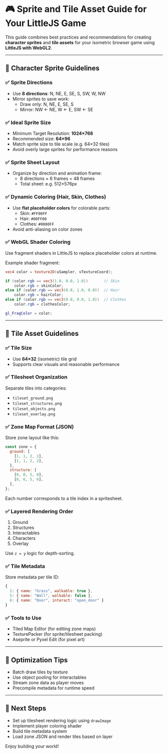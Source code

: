 # 🎮 Sprite and Tile Asset Guide for Your LittleJS Game

This guide combines best practices and recommendations for creating **character sprites** and **tile assets** for your isometric browser game using **LittleJS with WebGL2**.

---

## 👤 Character Sprite Guidelines

### ✅ Sprite Directions

- Use **8 directions**: N, NE, E, SE, S, SW, W, NW
- Mirror sprites to save work:
  - Draw only: N, NE, E, SE, S
  - Mirror: NW ← NE, W ← E, SW ← SE

### ✅ Ideal Sprite Size

- Minimum Target Resolution: **1024×768**
- Recommended size: **64×96**
- Match sprite size to tile scale (e.g. 64×32 tiles)
- Avoid overly large sprites for performance reasons

### ✅ Sprite Sheet Layout

- Organize by direction and animation frame:
  - 8 directions × 6 frames = 48 frames
  - Total sheet: e.g. 512×576px

### ✅ Dynamic Coloring (Hair, Skin, Clothes)

- Use **flat placeholder colors** for colorable parts:
  - Skin: `#FF00FF`
  - Hair: `#00FF00`
  - Clothes: `#0000FF`
- Avoid anti-aliasing on color zones

### ✅ WebGL Shader Coloring

Use fragment shaders in LittleJS to replace placeholder colors at runtime.

Example shader fragment:

```glsl
vec4 color = texture2D(uSampler, vTextureCoord);

if (color.rgb == vec3(1.0, 0.0, 1.0))       // Skin
    color.rgb = skinColor;
else if (color.rgb == vec3(0.0, 1.0, 0.0))  // Hair
    color.rgb = hairColor;
else if (color.rgb == vec3(0.0, 0.0, 1.0))  // Clothes
    color.rgb = clothesColor;

gl_FragColor = color;
```

---

## 🧱 Tile Asset Guidelines

### ✅ Tile Size

- Use **64×32** (isometric) tile grid
- Supports clear visuals and reasonable performance

### ✅ Tilesheet Organization

Separate tiles into categories:

- `tileset_ground.png`
- `tileset_structures.png`
- `tileset_objects.png`
- `tileset_overlay.png`

### ✅ Zone Map Format (JSON)

Store zone layout like this:

```js
const zone = {
  ground: [
    [1, 1, 2, 2],
    [1, 1, 2, 2],
  ],
  structure: [
    [0, 0, 5, 0],
    [0, 6, 5, 6],
  ],
};
```

Each number corresponds to a tile index in a spritesheet.

### ✅ Layered Rendering Order

1. Ground
2. Structures
3. Interactables
4. Characters
5. Overlay

Use `z = y` logic for depth-sorting.

### ✅ Tile Metadata

Store metadata per tile ID:

```js
{
  1: { name: "Grass", walkable: true },
  5: { name: "Wall", walkable: false },
  6: { name: "Door", interact: "open_door" }
}
```

### ✅ Tools to Use

- Tiled Map Editor (for editing zone maps)
- TexturePacker (for sprite/tilesheet packing)
- Aseprite or Pyxel Edit (for pixel art)

---

## 🧪 Optimization Tips

- Batch draw tiles by texture
- Use object pooling for interactables
- Stream zone data as player moves
- Precompile metadata for runtime speed

---

## 🚀 Next Steps

- Set up tilesheet rendering logic using `drawImage`
- Implement player coloring shader
- Build tile metadata system
- Load zone JSON and render tiles based on layer

Enjoy building your world!
